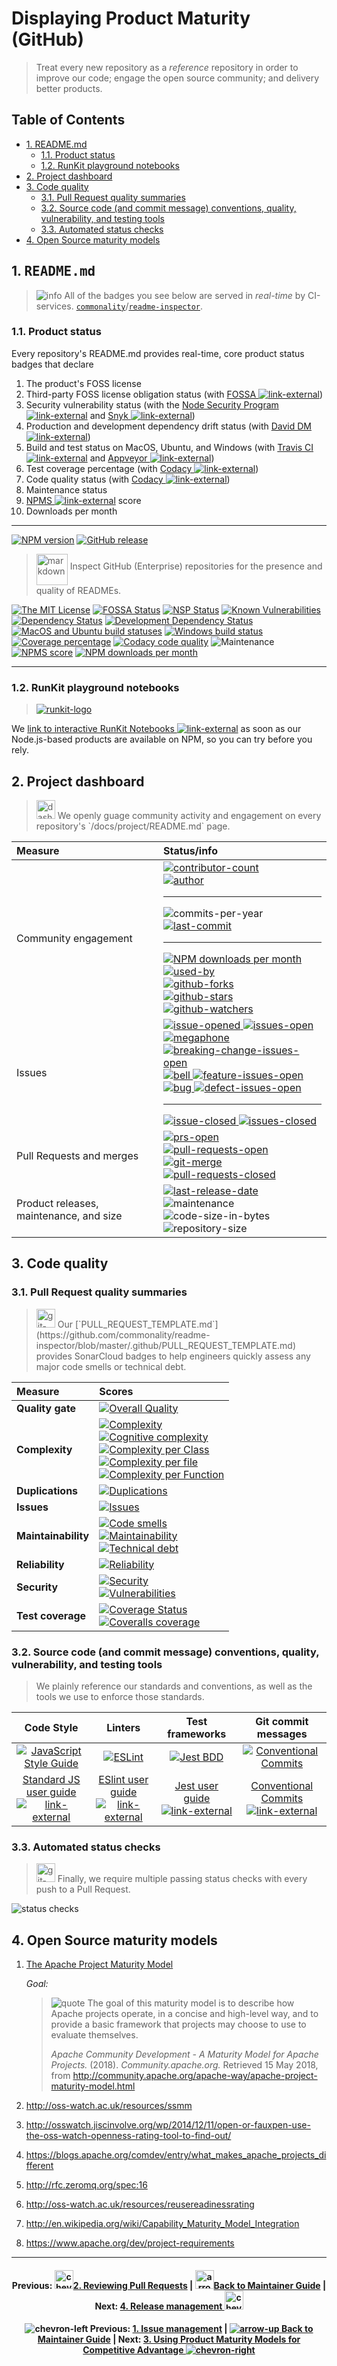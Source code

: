 # Displaying Product Maturity (GitHub)

> Treat every new repository as a _reference_ repository in order to improve our
> code; engage the open source community; and delivery better products.

## Table of Contents

<!-- ⛔️ AUTO-GENERATED-CONTENT:START (TOC:excludeText=Table of Contents) -->

-   [1. README.md](#1-readmemd)
    -   [1.1. Product status](#11-product-status)
    -   [1.2. RunKit playground notebooks](#12-runkit-playground-notebooks)
-   [2. Project dashboard](#2-project-dashboard)
-   [3. Code quality](#3-code-quality)
    -   [3.1. Pull Request quality summaries](#31-merge-request-quality-summaries)
    -   [3.2. Source code (and commit message) conventions, quality, vulnerability, and testing tools](#32-source-code-and-commit-message-conventions-quality-vulnerability-and-testing-tools)
    -   [3.3. Automated status checks](#33-automated-status-checks)
-   [4. Open Source maturity models](#4-open-source-maturity-models)

<!-- ⛔️ AUTO-GENERATED-CONTENT:END -->

## 1. <samp>README.md</samp>

> ![info][octicon-info] All of the badges you see below are served in
> _real-time_ by CI-services.
> [`commonality`][org-url]/[`readme-inspector`][repo-url].

### 1.1. Product status

Every repository's README.md provides real-time, core product status badges that
declare

1.  The product's FOSS license
1.  Third-party FOSS license obligation status (with [FOSSA
    ![link-external][octicon-link-external]][fossa-url])
1.  Security vulnerability status (with the [Node Security Program
    ![link-external][octicon-link-external]][fossa-url] and [Snyk
    ![link-external][octicon-link-external]][vulnerabilities-url])
1.  Production and development dependency drift status (with [David DM
    ![link-external][octicon-link-external]][daviddm-url])
1.  Build and test status on MacOS, Ubuntu, and Windows (with [Travis CI
    ![link-external][octicon-link-external]][travis-url] and [Appveyor
    ![link-external][octicon-link-external]][appveyor-url])
1.  Test coverage percentage (with [Codacy
    ![link-external][octicon-link-external]][codacy-url])
1.  Code quality status (with [Codacy
    ![link-external][octicon-link-external]][codacy-url])
1.  Maintenance status
1.  [NPMS ![link-external][octicon-link-external]][npms-url] score
1.  Downloads per month

* * *

[![NPM version][npm-image]][npm-url]
[![GitHub release][github-release-image]][github-release-url]

> <img align="middle" alt="markdown" height="50" width="50"  src="https://cdnjs.cloudflare.com/ajax/libs/octicons/8.3.0/svg/markdown.svg">
> Inspect GitHub (Enterprise) repositories for the presence and quality of
> READMEs.

[![The MIT License][license-image]][license-url]
[![FOSSA Status][fossa-image]][fossa-url] [![NSP Status][nsp-image]][nsp-url]
[![Known Vulnerabilities][vulnerabilities-image]][vulnerabilities-url]<br>
[![Dependency Status][daviddm-image]][daviddm-url]
[![Development Dependency Status][daviddm-dev-image]][daviddm-dev-url]<br>
[![MacOS and Ubuntu build statuses][travis-image]][travis-url]
[![Windows build status][appveyor-image]][appveyor-url]
[![Coverage percentage][codacy-coverage-image]][codacy-url]
[![Codacy code quality][codacy-image]][codacy-url]
![Maintenance][maintenance-image]<br> [![NPMS score][npms-image]][npms-url]
[![NPM downloads per month][npm-downloads-month]][npm-url]

* * *

### 1.2. RunKit playground notebooks

> [![runkit-logo][runkit-img]][runkit-url]

We
[link to interactive RunKit Notebooks ![link-external][octicon-link-external]](https://runkit.com/commonality/5acc09bde794d70011a136e5)
as soon as our Node.js-based products are available on NPM, so you can try
before you rely.

## 2. Project dashboard

> <img align="bottom" alt="dashboard" height="30" width="30" src="https://cdnjs.cloudflare.com/ajax/libs/octicons/8.3.0/svg/dashboard.svg">
> We openly guage community activity and engagement on every repository's
> `/docs/project/README.md` page.

| Measure                                 | Status/info                                                                                                                                                                                                                                                                                                                                                                                                                                                                                                                        |
| :-------------------------------------- | :--------------------------------------------------------------------------------------------------------------------------------------------------------------------------------------------------------------------------------------------------------------------------------------------------------------------------------------------------------------------------------------------------------------------------------------------------------------------------------------------------------------------------------- |
| Community engagement                    | [![contributor-count][contributor-count-image]][contributor-count-url]<br>[![author][author-image]][author-url]<hr>![commits-per-year][commit-activity-one-year-image]<br>[![last-commit][commit-last-image]][commit-last-url]<hr>[![NPM downloads per month][npm-downloads-month]][npm-url]<br>[![used-by][used-by-image]][used-by-url]<br>[![github-forks][github-forks-image]][github-forks-url]<br>[![github-stars][github-stars-image]][github-stars-url]<br>[![github-watchers][github-watchers-image]][github-watchers-url] |
| Issues                                  | [![issue-opened][octicon-issue-opened] ![issues-open][issues-open-image]][issues-open-url]<br>[![megaphone][octicon-megaphone] ![breaking-change-issues-open][issues-open-breaking-change-image]][issues-open-breaking-change-url]<br>[![bell][octicon-bell] ![feature-issues-open][issues-open-feature-image]][issues-open-url]<br>[![bug][octicon-bug] ![defect-issues-open][issues-open-defect-image]][issues-open-url]<hr>[![issue-closed][octicon-issue-closed] ![issues-closed][issues-closed-image]][issues-closed-url]     |
| Pull Requests and merges                | [![prs-open][octicon-git-pull-request] ![pull-requests-open][pull-requests-open-image]][pull-requests-open-url]<br>[![git-merge][octicon-git-merge] ![pull-requests-closed][pull-requests-closed-image]][pull-requests-closed-url]                                                                                                                                                                                                                                                                                                 |
| Product releases, maintenance, and size | [![last-release-date][release-date-image]][releases-url]<br>![maintenance][maintenance-image]<br>![code-size-in-bytes][code-size-bytes-image]<br>![repository-size][repo-size-bytes-image]<br>                                                                                                                                                                                                                                                                                                                                     |

## 3. Code quality

### 3.1. Pull Request quality summaries

> <img align="bottom" alt="git-pull-request" height="30" width="30" src="https://cdnjs.cloudflare.com/ajax/libs/octicons/8.3.0/svg/git-pull-request.svg">
> Our
> [`PULL_REQUEST_TEMPLATE.md`](https://github.com/commonality/readme-inspector/blob/master/.github/PULL_REQUEST_TEMPLATE.md)
> provides SonarCloud badges to help engineers quickly assess any major code
> smells or technical debt.

| Measure             | Scores                                                                                                                                                                                                                                                                                                                                                                                                   |
| :------------------ | :------------------------------------------------------------------------------------------------------------------------------------------------------------------------------------------------------------------------------------------------------------------------------------------------------------------------------------------------------------------------------------------------------- |
| **Quality gate**    | [![Overall Quality][sonar-gate-img]][sonar-gate-url]                                                                                                                                                                                                                                                                                                                                                     |
| **Complexity**      | [![Complexity][sonar-complexity-img]][sonar-complexity-url]<br>[![Cognitive complexity][sonar-cognitive-img]][sonar-cognitive-url]<br>[![Complexity per Class][sonar-complexity-class-img]][sonar-complexity-class-img]<br>[![Complexity per file][sonar-complexity-file-img]][sonar-complexity-file-img] <br>[![Complexity per Function][sonar-complexity-function-img]][sonar-complexity-function-url] |
| **Duplications**    | [![Duplications][sonar-duplications-img]][sonar-duplications-url]                                                                                                                                                                                                                                                                                                                                        |
| **Issues**          | [![Issues][sonar-issues-img]][sonar-issues-url]                                                                                                                                                                                                                                                                                                                                                          |
| **Maintainability** | [![Code smells][sonar-code-smells-img]][sonar-code-smells-url]<br>[![Maintainability][sonar-maintainability-img]][sonar-maintainability-url]<br>[![Technical debt][sonar-tech-debt-img]][sonar-tech-debt-url]                                                                                                                                                                                            |
| **Reliability**     | [![Reliability][sonar-reliability-img]][sonar-reliability-url]                                                                                                                                                                                                                                                                                                                                           |
| **Security**        | [![Security][sonar-security-img]][sonar-security-url]<br>[![Vulnerabilities][sonar-vulnerabilities-img]][sonar-vulnerabilities-url]                                                                                                                                                                                                                                                                      |
| **Test coverage**   | [![Coverage Status][sonar-coverage-img]][sonar-coverage-url]<br>[![Coveralls coverage][coveralls-img]][coveralls-url]                                                                                                                                                                                                                                                                                    |

### 3.2. Source code (and commit message) conventions, quality, vulnerability, and testing tools

> We plainly reference our standards and conventions, as well as the tools we
> use to enforce those standards.

|                                    Code Style                                    |                                 Linters                                 |                           Test frameworks                           |                                    Git commit messages                                   |
| :------------------------------------------------------------------------------: | :---------------------------------------------------------------------: | :-----------------------------------------------------------------: | :--------------------------------------------------------------------------------------: |
|           [![JavaScript Style Guide][standardjs-logo]][standardjs-url]           |                   [![ESLint][eslint-logo]][eslint-url]                  |                  [![Jest BDD][jest-logo]][jest-url]                 |   [![Conventional Commits][conventional-commits-badge-image]][conventional-commits-url]  |
| [Standard JS user guide ![link-external][octicon-link-external]][standardjs-url] | [ESlint user guide ![link-external][octicon-link-external]][eslint-url] | [Jest user guide ![link-external][octicon-link-external]][jest-url] | [Conventional Commits ![link-external][octicon-link-external]][conventional-commits-url] |

### 3.3. Automated status checks

> <img align="bottom" alt="git-pull-request" height="30" width="30" src="https://cdnjs.cloudflare.com/ajax/libs/octicons/8.3.0/svg/git-pull-request.svg">
> Finally, we require multiple passing status checks with every push to a Pull
> Request.

![status checks](https://github.com/commonality/readme-inspector/wiki/img-github-status-checks.png)

## 4. Open Source maturity models

1.  [The Apache Project Maturity Model][maturity-model-apache-url]

    _Goal:_

    > ![quote][octicon-quote] The goal of this maturity model is to describe how
    > Apache projects operate, in a concise and high-level way, and to provide a
    > basic framework that projects may choose to use to evaluate themselves.
    >
    > _Apache Community Development - A Maturity Model for Apache Projects._
    > (2018). _Community.apache.org._ Retrieved 15 May 2018, from
    > <http://community.apache.org/apache-way/apache-project-maturity-model.html>

1.  <http://oss-watch.ac.uk/resources/ssmm>

1.  <http://osswatch.jiscinvolve.org/wp/2014/12/11/open-or-fauxpen-use-the-oss-watch-openness-rating-tool-to-find-out/>

1.  <https://blogs.apache.org/comdev/entry/what_makes_apache_projects_different>

1.  <http://rfc.zeromq.org/spec:16>

1.  <http://oss-watch.ac.uk/resources/reusereadinessrating>

1.  <http://en.wikipedia.org/wiki/Capability_Maturity_Model_Integration>

1.  <https://www.apache.org/dev/project-requirements>

* * *

<h4 align="center">
  Previous: <a href="/docs/maintainer-guide/merge-requests.md"><img align="bottom" alt="chevron-left" height="30" width="30" src="https://cdnjs.cloudflare.com/ajax/libs/octicons/8.3.0/svg/chevron-left.svg">2. Reviewing Pull Requests</a>
  |
  <a href="/docs/maintainer-guide/#readme"><img align="bottom" alt="arrow-up" height="30" width="30" src="https://cdnjs.cloudflare.com/ajax/libs/octicons/8.3.0/svg/arrow-up.svg">Back to Maintainer Guide</a>
  |
  Next: <a href="/docs/maintainer-guide/releases.md">4. Release management <img align="bottom" alt="chevron-right" height="30" width="30" src="https://cdnjs.cloudflare.com/ajax/libs/octicons/8.3.0/svg/chevron-right.svg"></a>
</h4>

<h4 align="center">

![chevron-left][octicon-chevron-left] Previous:
[1. Issue management](/docs/maintainer-guide/pull-request.md) \|
[![arrow-up][octicon-arrow-up] Back to Maintainer Guide](/docs/maintainer-guide/#readme)
| Next:
[3. Using Product Maturity Models for Competitive Advantage ![chevron-right][octicon-chevron-right]](/docs/maintainer-guide/product-maturity-model.md)

</h4>

<!-- ⛔️ Please do not remove this comment or anything beneath it ⛔️ -->

[maturity-model-apache-url]: http://community.apache.org/apache-way/apache-project-maturity-model.html

[org-url]: https://github.com/commonality

[repo-url]: https://github.com/commonality/readme-inspector/#readme

[runkit-img]: https://github.com/commonality/readme-inspector/wiki/img-runkit-logo.png

[runkit-url]: https://runkit.com/commonality/5acc09bde794d70011a136e5

<!-- 🔗 ci services 🔗 -->

[appveyor-image]: https://img.shields.io/appveyor/ci/commonality/readme-inspector.svg?style=flat-square&logo=appveyor&label=windows%20build

[appveyor-url]: https://ci.appveyor.com/project/commonality/readme-inspector

[codacy-coverage-image]: https://img.shields.io/codacy/coverage/21f517a2d5bf4304895f40c5cbb596c4.svg?style=flat-square

[codacy-image]: https://img.shields.io/codacy/grade/21f517a2d5bf4304895f40c5cbb596c4.svg?style=flat-square

[codacy-url]: https://www.codacy.com/app/greg_7/readme-inspector?utm_source=github.com&utm_medium=referral&utm_content=commonality/readme-inspector&utm_campaign=Badge_Grade

[coveralls-image]: https://img.shields.io/coveralls/github/commonality/readme-inspector/master.svg

[coveralls-url]: https://coveralls.io/r/commonality/readme-inspector

[daviddm-dev-image]: https://david-dm.org/commonality/readme-inspector/dev-status.svg?theme=shields.io&style=flat-square

[daviddm-dev-url]: https://david-dm.org/commonality/readme-inspector?type=dev

[daviddm-image]: https://david-dm.org/commonality/readme-inspector.svg?theme=shields.io&style=flat-square

[daviddm-url]: https://david-dm.org/commonality/readme-inspector

[fossa-image]: https://app.fossa.io/api/projects/git%2Bgithub.com%2Fcommonality%2Freadme-inspector.svg?type=shield&style=flat-square

[fossa-url]: https://app.fossa.io/projects/git%2Bgithub.com%2Fcommonality%2Freadme-inspector?ref=badge_shield

[github-release-image]: https://img.shields.io/github/release/commonality/readme-inspector.svg?style=flat-square

[github-release-url]: https://github.com/commonality/readme-inspector/releases/latest

[license-image]: https://img.shields.io/badge/license-MIT-blue.svg?style=flat-square

[license-url]: http://opensource.org/licenses/MIT

[maintenance-image]: https://img.shields.io/maintenance/readme-inspector/2018.svg?style=flat-square

[notice-url]: https://app.fossa.io/reports/07123904-7d26-40a6-b6af-c74e82a53789

[npm-downloads-month]: https://img.shields.io/npm/dm/readme-inspector.svg?style=social

[npm-image]: https://img.shields.io/npm/v/readme-inspector.svg?style=flat-square

[npm-url]: https://npmjs.org/package/readme-inspector

[npms-image]: https://badges.npms.io/readme-inspector.svg?style=flat-square

[npms-url]: https://npms.io/search?q=readme-inspector

[nsp-image]: https://nodesecurity.io/orgs/commonality/projects/a2aa0184-ae94-4307-8b87-f0e12324368a/badge

[nsp-url]: https://nodesecurity.io/orgs/commonality/projects/a2aa0184-ae94-4307-8b87-f0e12324368a

[travis-image]: https://img.shields.io/travis/commonality/readme-inspector.svg?branch=master&style=flat-square&label=macOS%20%7C%20ubuntu%20builds&logo=travis

[travis-url]: https://travis-ci.org/commonality/readme-inspector

[vulnerabilities-image]: https://snyk.io/test/github/commonality/readme-inspector/badge.svg?style=flat-square&targetFile=package.json

[vulnerabilities-url]: https://snyk.io/test/github/commonality/readme-inspector?targetFile=package.json

<!-- 🔗 logo references 🔗  -->

[standardjs-logo]: https://cdn.rawgit.com/feross/standard/master/badge.svg

[standardjs-url]: https://github.com/feross/standard

[eslint-logo]: https://github.com/archetypes-rules/signatures/raw/master/docs/img/logos/logo-eslint.png

[eslint-url]: https://eslint.org/docs/user-guide/getting-started

[jest-logo]: https://github.com/archetypes-rules/signatures/raw/master/docs/img/logos/logo-jest.png

[jest-url]: https://facebook.github.io/jest/docs/en/getting-started.html

<!-- 🔗 project statistics 🔗 -->

[author-image]: https://img.shields.io/github/issues/detail/u/commonality/readme-inspector/1.svg?style=social

[author-url]: https://github.com/gregswindle

[code-size-bytes-image]: https://img.shields.io/github/languages/code-size/commonality/readme-inspector.svg?style=flat-square

[commit-activity-one-year-image]: https://img.shields.io/github/commit-activity/y/commonality/readme-inspector.svg?style=social

[commit-last-image]: https://img.shields.io/github/last-commit/commonality/readme-inspector.svg?style=social

[commit-last-url]: https://github.com/commonality/readme-inspector/graphs/commit-activity

[contributor-count-image]: https://img.shields.io/github/contributors/commonality/readme-inspector.svg?style=social

[contributor-count-url]: https://github.com/commonality/readme-inspector/graphs/contributors

[conventional-commits-badge-image]: https://img.shields.io/badge/conventional%20commits-1.0.0-yellow.svg?style=flat-square

[conventional-commits-url]: https://conventionalcommits.org/

[github-forks-image]: https://img.shields.io/github/forks/commonality/readme-inspector.svg?style=social&label=Forks

[github-forks-url]: https://github.com/commonality/readme-inspector/network/members

[github-stars-image]: https://img.shields.io/github/stars/commonality/readme-inspector.svg?style=social&label=Stars

[github-stars-url]: https://github.com/commonality/readme-inspector/stargazers

[github-watchers-image]: https://img.shields.io/github/watchers/commonality/readme-inspector.svg?style=social&label=Watchers

[github-watchers-url]: https://github.com/commonality/readme-inspector/watchers

[issues-closed-image]: https://img.shields.io/github/issues-closed/commonality/readme-inspector.svg?style=flat-square&colorB=D23240

[issues-closed-url]: https://github.com/commonality/readme-inspector/issues?q=is%3Aissue+sort%3Aupdated-desc+is%3Aclosed

[issues-open-breaking-change-image]: https://img.shields.io/github/issues/commonality/readme-inspector/type%3A%20breaking%20change.svg?style=flat-square&colorB=b60205

[issues-open-breaking-change-url]: https://github.com/commonality/readme-inspector/labels/type%3A%20breaking%20change

[issues-open-defect-image]: https://img.shields.io/github/issues/commonality/readme-inspector/type:%20defect.svg?style=flat-square&colorB=e99695

[issues-open-defect-url]: https://github.com/commonality/readme-inspector/labels/type%3A%20defect

[issues-open-feature-image]: https://img.shields.io/github/issues/commonality/readme-inspector/type:%20feature.svg?style=flat-square&colorB=0052cc

[issues-open-feature-url]: https://github.com/commonality/readme-inspector/labels/type%3A%20feature

[issues-open-image]: https://img.shields.io/github/issues/commonality/readme-inspector.svg?style=flat-square&colorB=249D3D

[issues-open-url]: https://github.com/commonality/readme-inspector/issues?q=is%3Aissue+is%3Aopen+sort%3Aupdated-desc

[language-count-image]: https://img.shields.io/github/languages/count/commonality/readme-inspector.svg?style=flat-square

[language-top-image]: https://img.shields.io/github/languages/top/commonality/readme-inspector.svg?style=flat-square

[language-top-url]: https://github.com/commonality/readme-inspector/search?l=javascript

[maintenance-image]: https://img.shields.io/maintenance/readme-inspector/2018.svg?style=flat-square

[maintenance-image]: https://img.shields.io/maintenance/readme-inspector/2018.svg?style=flat-square

[npm-downloads-month]: https://img.shields.io/npm/dm/readme-inspector.svg?style=social

[npm-downloads-year]: https://img.shields.io/npm/dy/readme-inspector.svg?style=social

[pull-requests-closed-image]: https://img.shields.io/github/issues-pr-closed/commonality/readme-inspector.svg?style=flat-square&colorB=643AB9

[pull-requests-closed-url]: https://github.com/commonality/readme-inspector/pulls?q=is%3Apr+sort%3Aupdated-desc+is%3Aclosed

[pull-requests-open-image]: https://img.shields.io/github/issues-pr/commonality/readme-inspector.svg?style=flat-square&colorB=249D3D

[pull-requests-open-url]: https://github.com/commonality/readme-inspector/pulls?q=is%3Apr+is%3Aopen+sort%3Aupdated-desc

[release-date-image]: https://img.shields.io/github/release-date/commonality/readme-inspector.svg?style=flat-square

[releases-url]: https://github.com/commonality/readme-inspector/releases

[repo-size-bytes-image]: https://img.shields.io/github/repo-size/commonality/readme-inspector.svg?style=flat-square

[used-by-image]: https://img.shields.io/sourcegraph/rrc/github.com/commonality/readme-inspector.svg?style=social

[used-by-url]: https://www.npmjs.com/browse/depended/readme-inspector

<!-- 🔗 sonar quality badges 🔗 -->

[coveralls-img]: https://coveralls.io/repos/github/commonality/readme-inspector/badge.svg

[coveralls-url]: https://coveralls.io/github/commonality/readme-inspector

[sonar-code-smells-img]: https://sonarcloud.io/api/project_badges/measure?project=readme-inspector&metric=code_smells

[sonar-code-smells-url]: https://sonarcloud.io/component_measures/metric/code_smells/list?id=readme-inspector&metric=code_smells

[sonar-cognitive-img]: https://sonarcloud.io/api/badges/measure?key=readme-inspector&metric=cognitive_complexity

[sonar-cognitive-url]: https://sonarcloud.io/component_measures/metric/cognitive_complexity/list?id=readme-inspector&metric=cognitive_complexity

[sonar-complexity-class-img]: https://sonarcloud.io/api/badges/measure?key=readme-inspector&metric=class_complexity

[sonar-complexity-class-url]: https://sonarcloud.io/component_measures?id=readme-inspector&metric=class_complexity

[sonar-complexity-file-img]: https://sonarcloud.io/api/badges/measure?key=readme-inspector&metric=file_complexity

[sonar-complexity-file-url]: https://sonarcloud.io/component_measures?id=readme-inspector&metric=file_complexity

[sonar-complexity-function-img]: https://sonarcloud.io/api/badges/measure?key=readme-inspector&metric=function_complexity

[sonar-complexity-function-url]: https://sonarcloud.io/component_measures?id=readme-inspector&metric=function_complexity

[sonar-complexity-img]: https://sonarcloud.io/api/badges/measure?key=readme-inspector&metric=complexity

[sonar-complexity-url]: https://sonarcloud.io/component_measures?id=readme-inspector&metric=complexity

[sonar-coverage-img]: https://sonarcloud.io/api/project_badges/measure?project=readme-inspector&metric=coverage

[sonar-coverage-url]: https://sonarcloud.io/component_measures?id=readme-inspector&metric=coverage

[sonar-duplications-img]: https://sonarcloud.io/api/project_badges/measure?project=readme-inspector&metric=duplicated_lines_density

[sonar-duplications-url]: https://sonarcloud.io/component_measures?id=readme-inspector&metric=duplicated_lines_density

[sonar-gate-img]: https://sonarcloud.io/api/project_badges/measure?project=readme-inspector&metric=alert_status

[sonar-gate-url]: https://sonarcloud.io/dashboard?id=readme-inspector

[sonar-issues-img]: https://sonarcloud.io/api/badges/measure?key=readme-inspector&metric=blocker_violations

[sonar-issues-url]: https://sonarcloud.io/component_measures?id=readme-inspector&metric=violations

[sonar-maintainability-img]: https://sonarcloud.io/api/project_badges/measure?project=readme-inspector&metric=sqale_rating

[sonar-maintainability-url]: https://sonarcloud.io/component_measures?id=readme-inspector&metric=new_maintainability_rating

[sonar-ncloc-img]: https://sonarcloud.io/api/project_badges/measure?project=readme-inspector&metric=ncloc

[sonar-ncloc-url]: https://sonarcloud.io/component_measures?id=readme-inspector&metric=ncloc

[sonar-reliability-img]: https://sonarcloud.io/api/project_badges/measure?project=readme-inspector&metric=reliability_rating

[sonar-reliability-url]: https://sonarcloud.io/component_measures?id=readme-inspector&metric=Reliability

[sonar-security-img]: https://sonarcloud.io/api/project_badges/measure?project=readme-inspector&metric=security_rating

[sonar-security-url]: https://sonarcloud.io/component_measures?id=readme-inspector&metric=vulnerabilities

[sonar-tech-debt-img]: https://sonarcloud.io/api/project_badges/measure?project=readme-inspector&metric=sqale_index

[sonar-tech-debt-url]: https://sonarcloud.io/component_measures/metric/sqale_index/list?id=readme-inspector&metric=sqale_index

[sonar-vulnerabilities-img]: https://sonarcloud.io/api/project_badges/measure?project=readme-inspector&metric=vulnerabilities

[sonar-vulnerabilities-url]: https://sonarcloud.io/component_measures?id=readme-inspector&metric=vulnerabilities

<!-- 🔗 octicon images 🔗 -->

[octicon-alert]: https://cdnjs.cloudflare.com/ajax/libs/octicons/8.3.0/svg/alert.svg

[octicon-arrow-down]: https://cdnjs.cloudflare.com/ajax/libs/octicons/8.3.0/svg/arrow-down.svg

[octicon-arrow-left]: https://cdnjs.cloudflare.com/ajax/libs/octicons/8.3.0/svg/arrow-left.svg

[octicon-arrow-right]: https://cdnjs.cloudflare.com/ajax/libs/octicons/8.3.0/svg/arrow-right.svg

[octicon-arrow-small-down]: https://cdnjs.cloudflare.com/ajax/libs/octicons/8.3.0/svg/arrow-small-down.svg

[octicon-arrow-small-left]: https://cdnjs.cloudflare.com/ajax/libs/octicons/8.3.0/svg/arrow-small-left.svg

[octicon-arrow-small-right]: https://cdnjs.cloudflare.com/ajax/libs/octicons/8.3.0/svg/arrow-small-right.svg

[octicon-arrow-small-up]: https://cdnjs.cloudflare.com/ajax/libs/octicons/8.3.0/svg/arrow-small-up.svg

[octicon-arrow-up]: https://cdnjs.cloudflare.com/ajax/libs/octicons/8.3.0/svg/arrow-up.svg

[octicon-beaker]: https://cdnjs.cloudflare.com/ajax/libs/octicons/8.3.0/svg/beaker.svg

[octicon-bell]: https://cdnjs.cloudflare.com/ajax/libs/octicons/8.3.0/svg/bell.svg

[octicon-bold]: https://cdnjs.cloudflare.com/ajax/libs/octicons/8.3.0/svg/bold.svg

[octicon-book]: https://cdnjs.cloudflare.com/ajax/libs/octicons/8.3.0/svg/book.svg

[octicon-bookmark]: https://cdnjs.cloudflare.com/ajax/libs/octicons/8.3.0/svg/bookmark.svg

[octicon-briefcase]: https://cdnjs.cloudflare.com/ajax/libs/octicons/8.3.0/svg/briefcase.svg

[octicon-broadcast]: https://cdnjs.cloudflare.com/ajax/libs/octicons/8.3.0/svg/broadcast.svg

[octicon-browser]: https://cdnjs.cloudflare.com/ajax/libs/octicons/8.3.0/svg/browser.svg

[octicon-bug]: https://cdnjs.cloudflare.com/ajax/libs/octicons/8.3.0/svg/bug.svg

[octicon-calendar]: https://cdnjs.cloudflare.com/ajax/libs/octicons/8.3.0/svg/calendar.svg

[octicon-check]: https://cdnjs.cloudflare.com/ajax/libs/octicons/8.3.0/svg/check.svg

[octicon-checklist]: https://cdnjs.cloudflare.com/ajax/libs/octicons/8.3.0/svg/checklist.svg

[octicon-chevron-down]: https://cdnjs.cloudflare.com/ajax/libs/octicons/8.3.0/svg/chevron-down.svg

[octicon-chevron-left]: https://cdnjs.cloudflare.com/ajax/libs/octicons/8.3.0/svg/chevron-left.svg

[octicon-chevron-right]: https://cdnjs.cloudflare.com/ajax/libs/octicons/8.3.0/svg/chevron-right.svg

[octicon-chevron-up]: https://cdnjs.cloudflare.com/ajax/libs/octicons/8.3.0/svg/chevron-up.svg

[octicon-circle-slash]: https://cdnjs.cloudflare.com/ajax/libs/octicons/8.3.0/svg/circle-slash.svg

[octicon-circuit-board]: https://cdnjs.cloudflare.com/ajax/libs/octicons/8.3.0/svg/circuit-board.svg

[octicon-clippy]: https://cdnjs.cloudflare.com/ajax/libs/octicons/8.3.0/svg/clippy.svg

[octicon-clock]: https://cdnjs.cloudflare.com/ajax/libs/octicons/8.3.0/svg/clock.svg

[octicon-cloud-download]: https://cdnjs.cloudflare.com/ajax/libs/octicons/8.3.0/svg/cloud-download.svg

[octicon-cloud-upload]: https://cdnjs.cloudflare.com/ajax/libs/octicons/8.3.0/svg/cloud-upload.svg

[octicon-code]: https://cdnjs.cloudflare.com/ajax/libs/octicons/8.3.0/svg/code.svg

[octicon-comment-discussion]: https://cdnjs.cloudflare.com/ajax/libs/octicons/8.3.0/svg/comment-discussion.svg

[octicon-comment]: https://cdnjs.cloudflare.com/ajax/libs/octicons/8.3.0/svg/comment.svg

[octicon-credit-card]: https://cdnjs.cloudflare.com/ajax/libs/octicons/8.3.0/svg/credit-card.svg

[octicon-dash]: https://cdnjs.cloudflare.com/ajax/libs/octicons/8.3.0/svg/dash.svg

[octicon-dashboard]: https://cdnjs.cloudflare.com/ajax/libs/octicons/8.3.0/svg/dashboard.svg

[octicon-database]: https://cdnjs.cloudflare.com/ajax/libs/octicons/8.3.0/svg/database.svg

[octicon-desktop-download]: https://cdnjs.cloudflare.com/ajax/libs/octicons/8.3.0/svg/desktop-download.svg

[octicon-device-camera-video]: https://cdnjs.cloudflare.com/ajax/libs/octicons/8.3.0/svg/device-camera-video.svg

[octicon-device-camera]: https://cdnjs.cloudflare.com/ajax/libs/octicons/8.3.0/svg/device-camera.svg

[octicon-device-desktop]: https://cdnjs.cloudflare.com/ajax/libs/octicons/8.3.0/svg/device-desktop.svg

[octicon-device-mobile]: https://cdnjs.cloudflare.com/ajax/libs/octicons/8.3.0/svg/device-mobile.svg

[octicon-diff-added]: https://cdnjs.cloudflare.com/ajax/libs/octicons/8.3.0/svg/diff-added.svg

[octicon-diff-ignored]: https://cdnjs.cloudflare.com/ajax/libs/octicons/8.3.0/svg/diff-ignored.svg

[octicon-diff-modified]: https://cdnjs.cloudflare.com/ajax/libs/octicons/8.3.0/svg/diff-modified.svg

[octicon-diff-removed]: https://cdnjs.cloudflare.com/ajax/libs/octicons/8.3.0/svg/diff-removed.svg

[octicon-diff-renamed]: https://cdnjs.cloudflare.com/ajax/libs/octicons/8.3.0/svg/diff-renamed.svg

[octicon-diff]: https://cdnjs.cloudflare.com/ajax/libs/octicons/8.3.0/svg/diff.svg

[octicon-ellipses]: https://cdnjs.cloudflare.com/ajax/libs/octicons/8.3.0/svg/ellipses.svg

[octicon-ellipsis]: https://cdnjs.cloudflare.com/ajax/libs/octicons/8.3.0/svg/ellipsis.svg

[octicon-eye]: https://cdnjs.cloudflare.com/ajax/libs/octicons/8.3.0/svg/eye.svg

[octicon-file-binary]: https://cdnjs.cloudflare.com/ajax/libs/octicons/8.3.0/svg/file-binary.svg

[octicon-file-code]: https://cdnjs.cloudflare.com/ajax/libs/octicons/8.3.0/svg/file-code.svg

[octicon-file-directory]: https://cdnjs.cloudflare.com/ajax/libs/octicons/8.3.0/svg/file-directory.svg

[octicon-file-media]: https://cdnjs.cloudflare.com/ajax/libs/octicons/8.3.0/svg/file-media.svg

[octicon-file-pdf]: https://cdnjs.cloudflare.com/ajax/libs/octicons/8.3.0/svg/file-pdf.svg

[octicon-file-submodule]: https://cdnjs.cloudflare.com/ajax/libs/octicons/8.3.0/svg/file-submodule.svg

[octicon-file-symlink-directory]: https://cdnjs.cloudflare.com/ajax/libs/octicons/8.3.0/svg/file-symlink-directory.svg

[octicon-file-symlink-file]: https://cdnjs.cloudflare.com/ajax/libs/octicons/8.3.0/svg/file-symlink-file.svg

[octicon-file-text]: https://cdnjs.cloudflare.com/ajax/libs/octicons/8.3.0/svg/file-text.svg

[octicon-file-zip]: https://cdnjs.cloudflare.com/ajax/libs/octicons/8.3.0/svg/file-zip.svg

[octicon-file]: https://cdnjs.cloudflare.com/ajax/libs/octicons/8.3.0/svg/file.svg

[octicon-flame]: https://cdnjs.cloudflare.com/ajax/libs/octicons/8.3.0/svg/flame.svg

[octicon-fold]: https://cdnjs.cloudflare.com/ajax/libs/octicons/8.3.0/svg/fold.svg

[octicon-gear]: https://cdnjs.cloudflare.com/ajax/libs/octicons/8.3.0/svg/gear.svg

[octicon-gift]: https://cdnjs.cloudflare.com/ajax/libs/octicons/8.3.0/svg/gift.svg

[octicon-gist-secret]: https://cdnjs.cloudflare.com/ajax/libs/octicons/8.3.0/svg/gist-secret.svg

[octicon-gist]: https://cdnjs.cloudflare.com/ajax/libs/octicons/8.3.0/svg/gist.svg

[octicon-git-branch]: https://cdnjs.cloudflare.com/ajax/libs/octicons/8.3.0/svg/git-branch.svg

[octicon-git-commit]: https://cdnjs.cloudflare.com/ajax/libs/octicons/8.3.0/svg/git-commit.svg

[octicon-git-compare]: https://cdnjs.cloudflare.com/ajax/libs/octicons/8.3.0/svg/git-compare.svg

[octicon-git-merge]: https://cdnjs.cloudflare.com/ajax/libs/octicons/8.3.0/svg/git-merge.svg

[octicon-git-pull-request]: https://cdnjs.cloudflare.com/ajax/libs/octicons/8.3.0/svg/git-pull-request.svg

[octicon-globe]: https://cdnjs.cloudflare.com/ajax/libs/octicons/8.3.0/svg/globe.svg

[octicon-grabber]: https://cdnjs.cloudflare.com/ajax/libs/octicons/8.3.0/svg/grabber.svg

[octicon-graph]: https://cdnjs.cloudflare.com/ajax/libs/octicons/8.3.0/svg/graph.svg

[octicon-heart]: https://cdnjs.cloudflare.com/ajax/libs/octicons/8.3.0/svg/heart.svg

[octicon-history]: https://cdnjs.cloudflare.com/ajax/libs/octicons/8.3.0/svg/history.svg

[octicon-home]: https://cdnjs.cloudflare.com/ajax/libs/octicons/8.3.0/svg/home.svg

[octicon-horizontal-rule]: https://cdnjs.cloudflare.com/ajax/libs/octicons/8.3.0/svg/horizontal-rule.svg

[octicon-hubot]: https://cdnjs.cloudflare.com/ajax/libs/octicons/8.3.0/svg/hubot.svg

[octicon-inbox]: https://cdnjs.cloudflare.com/ajax/libs/octicons/8.3.0/svg/inbox.svg

[octicon-info]: https://cdnjs.cloudflare.com/ajax/libs/octicons/8.3.0/svg/info.svg

[octicon-issue-closed]: https://cdnjs.cloudflare.com/ajax/libs/octicons/8.3.0/svg/issue-closed.svg

[octicon-issue-opened]: https://cdnjs.cloudflare.com/ajax/libs/octicons/8.3.0/svg/issue-opened.svg

[octicon-issue-reopened]: https://cdnjs.cloudflare.com/ajax/libs/octicons/8.3.0/svg/issue-reopened.svg

[octicon-italic]: https://cdnjs.cloudflare.com/ajax/libs/octicons/8.3.0/svg/italic.svg

[octicon-jersey]: https://cdnjs.cloudflare.com/ajax/libs/octicons/8.3.0/svg/jersey.svg

[octicon-key]: https://cdnjs.cloudflare.com/ajax/libs/octicons/8.3.0/svg/key.svg

[octicon-keyboard]: https://cdnjs.cloudflare.com/ajax/libs/octicons/8.3.0/svg/keyboard.svg

[octicon-law]: https://cdnjs.cloudflare.com/ajax/libs/octicons/8.3.0/svg/law.svg

[octicon-light-bulb]: https://cdnjs.cloudflare.com/ajax/libs/octicons/8.3.0/svg/light-bulb.svg

[octicon-link-external]: https://cdnjs.cloudflare.com/ajax/libs/octicons/8.3.0/svg/link-external.svg

[octicon-link]: https://cdnjs.cloudflare.com/ajax/libs/octicons/8.3.0/svg/link.svg

[octicon-list-ordered]: https://cdnjs.cloudflare.com/ajax/libs/octicons/8.3.0/svg/list-ordered.svg

[octicon-list-unordered]: https://cdnjs.cloudflare.com/ajax/libs/octicons/8.3.0/svg/list-unordered.svg

[octicon-location]: https://cdnjs.cloudflare.com/ajax/libs/octicons/8.3.0/svg/location.svg

[octicon-lock]: https://cdnjs.cloudflare.com/ajax/libs/octicons/8.3.0/svg/lock.svg

[octicon-logo-gist]: https://cdnjs.cloudflare.com/ajax/libs/octicons/8.3.0/svg/logo-gist.svg

[octicon-logo-github]: https://cdnjs.cloudflare.com/ajax/libs/octicons/8.3.0/svg/logo-github.svg

[octicon-mail-read]: https://cdnjs.cloudflare.com/ajax/libs/octicons/8.3.0/svg/mail-read.svg

[octicon-mail-reply]: https://cdnjs.cloudflare.com/ajax/libs/octicons/8.3.0/svg/mail-reply.svg

[octicon-mail]: https://cdnjs.cloudflare.com/ajax/libs/octicons/8.3.0/svg/mail.svg

[octicon-mark-github]: https://cdnjs.cloudflare.com/ajax/libs/octicons/8.3.0/svg/mark-github.svg

[octicon-markdown]: https://cdnjs.cloudflare.com/ajax/libs/octicons/8.3.0/svg/markdown.svg

[octicon-megaphone]: https://cdnjs.cloudflare.com/ajax/libs/octicons/8.3.0/svg/megaphone.svg

[octicon-mention]: https://cdnjs.cloudflare.com/ajax/libs/octicons/8.3.0/svg/mention.svg

[octicon-milestone]: https://cdnjs.cloudflare.com/ajax/libs/octicons/8.3.0/svg/milestone.svg

[octicon-mirror]: https://cdnjs.cloudflare.com/ajax/libs/octicons/8.3.0/svg/mirror.svg

[octicon-mortar-board]: https://cdnjs.cloudflare.com/ajax/libs/octicons/8.3.0/svg/mortar-board.svg

[octicon-mute]: https://cdnjs.cloudflare.com/ajax/libs/octicons/8.3.0/svg/mute.svg

[octicon-no-newline]: https://cdnjs.cloudflare.com/ajax/libs/octicons/8.3.0/svg/no-newline.svg

[octicon-octoface]: https://cdnjs.cloudflare.com/ajax/libs/octicons/8.3.0/svg/octoface.svg

[octicon-organization]: https://cdnjs.cloudflare.com/ajax/libs/octicons/8.3.0/svg/organization.svg

[octicon-package]: https://cdnjs.cloudflare.com/ajax/libs/octicons/8.3.0/svg/package.svg

[octicon-paintcan]: https://cdnjs.cloudflare.com/ajax/libs/octicons/8.3.0/svg/paintcan.svg

[octicon-pencil]: https://cdnjs.cloudflare.com/ajax/libs/octicons/8.3.0/svg/pencil.svg

[octicon-person]: https://cdnjs.cloudflare.com/ajax/libs/octicons/8.3.0/svg/person.svg

[octicon-pin]: https://cdnjs.cloudflare.com/ajax/libs/octicons/8.3.0/svg/pin.svg

[octicon-plug]: https://cdnjs.cloudflare.com/ajax/libs/octicons/8.3.0/svg/plug.svg

[octicon-plus-small]: https://cdnjs.cloudflare.com/ajax/libs/octicons/8.3.0/svg/plus-small.svg

[octicon-plus]: https://cdnjs.cloudflare.com/ajax/libs/octicons/8.3.0/svg/plus.svg

[octicon-primitive-dot]: https://cdnjs.cloudflare.com/ajax/libs/octicons/8.3.0/svg/primitive-dot.svg

[octicon-primitive-square]: https://cdnjs.cloudflare.com/ajax/libs/octicons/8.3.0/svg/primitive-square.svg

[octicon-pulse]: https://cdnjs.cloudflare.com/ajax/libs/octicons/8.3.0/svg/pulse.svg

[octicon-question]: https://cdnjs.cloudflare.com/ajax/libs/octicons/8.3.0/svg/question.svg

[octicon-quote]: https://cdnjs.cloudflare.com/ajax/libs/octicons/8.3.0/svg/quote.svg

[octicon-radio-tower]: https://cdnjs.cloudflare.com/ajax/libs/octicons/8.3.0/svg/radio-tower.svg

[octicon-reply]: https://cdnjs.cloudflare.com/ajax/libs/octicons/8.3.0/svg/reply.svg

[octicon-repo-clone]: https://cdnjs.cloudflare.com/ajax/libs/octicons/8.3.0/svg/repo-clone.svg

[octicon-repo-force-push]: https://cdnjs.cloudflare.com/ajax/libs/octicons/8.3.0/svg/repo-force-push.svg

[octicon-repo-forked]: https://cdnjs.cloudflare.com/ajax/libs/octicons/8.3.0/svg/repo-forked.svg

[octicon-repo-pull]: https://cdnjs.cloudflare.com/ajax/libs/octicons/8.3.0/svg/repo-pull.svg

[octicon-repo-push]: https://cdnjs.cloudflare.com/ajax/libs/octicons/8.3.0/svg/repo-push.svg

[octicon-repo]: https://cdnjs.cloudflare.com/ajax/libs/octicons/8.3.0/svg/repo.svg

[octicon-rocket]: https://cdnjs.cloudflare.com/ajax/libs/octicons/8.3.0/svg/rocket.svg

[octicon-rss]: https://cdnjs.cloudflare.com/ajax/libs/octicons/8.3.0/svg/rss.svg

[octicon-ruby]: https://cdnjs.cloudflare.com/ajax/libs/octicons/8.3.0/svg/ruby.svg

[octicon-search]: https://cdnjs.cloudflare.com/ajax/libs/octicons/8.3.0/svg/search.svg

[octicon-server]: https://cdnjs.cloudflare.com/ajax/libs/octicons/8.3.0/svg/server.svg

[octicon-settings]: https://cdnjs.cloudflare.com/ajax/libs/octicons/8.3.0/svg/settings.svg

[octicon-shield]: https://cdnjs.cloudflare.com/ajax/libs/octicons/8.3.0/svg/shield.svg

[octicon-sign-in]: https://cdnjs.cloudflare.com/ajax/libs/octicons/8.3.0/svg/sign-in.svg

[octicon-sign-out]: https://cdnjs.cloudflare.com/ajax/libs/octicons/8.3.0/svg/sign-out.svg

[octicon-smiley]: https://cdnjs.cloudflare.com/ajax/libs/octicons/8.3.0/svg/smiley.svg

[octicon-squirrel]: https://cdnjs.cloudflare.com/ajax/libs/octicons/8.3.0/svg/squirrel.svg

[octicon-star]: https://cdnjs.cloudflare.com/ajax/libs/octicons/8.3.0/svg/star.svg

[octicon-stop]: https://cdnjs.cloudflare.com/ajax/libs/octicons/8.3.0/svg/stop.svg

[octicon-sync]: https://cdnjs.cloudflare.com/ajax/libs/octicons/8.3.0/svg/sync.svg

[octicon-tag]: https://cdnjs.cloudflare.com/ajax/libs/octicons/8.3.0/svg/tag.svg

[octicon-tasklist]: https://cdnjs.cloudflare.com/ajax/libs/octicons/8.3.0/svg/tasklist.svg

[octicon-telescope]: https://cdnjs.cloudflare.com/ajax/libs/octicons/8.3.0/svg/telescope.svg

[octicon-terminal]: https://cdnjs.cloudflare.com/ajax/libs/octicons/8.3.0/svg/terminal.svg

[octicon-text-size]: https://cdnjs.cloudflare.com/ajax/libs/octicons/8.3.0/svg/text-size.svg

[octicon-three-bars]: https://cdnjs.cloudflare.com/ajax/libs/octicons/8.3.0/svg/three-bars.svg

[octicon-thumbsdown]: https://cdnjs.cloudflare.com/ajax/libs/octicons/8.3.0/svg/thumbsdown.svg

[octicon-thumbsup]: https://cdnjs.cloudflare.com/ajax/libs/octicons/8.3.0/svg/thumbsup.svg

[octicon-tools]: https://cdnjs.cloudflare.com/ajax/libs/octicons/8.3.0/svg/tools.svg

[octicon-trashcan]: https://cdnjs.cloudflare.com/ajax/libs/octicons/8.3.0/svg/trashcan.svg

[octicon-triangle-down]: https://cdnjs.cloudflare.com/ajax/libs/octicons/8.3.0/svg/triangle-down.svg

[octicon-triangle-left]: https://cdnjs.cloudflare.com/ajax/libs/octicons/8.3.0/svg/triangle-left.svg

[octicon-triangle-right]: https://cdnjs.cloudflare.com/ajax/libs/octicons/8.3.0/svg/triangle-right.svg

[octicon-triangle-up]: https://cdnjs.cloudflare.com/ajax/libs/octicons/8.3.0/svg/triangle-up.svg

[octicon-unfold]: https://cdnjs.cloudflare.com/ajax/libs/octicons/8.3.0/svg/unfold.svg

[octicon-unmute]: https://cdnjs.cloudflare.com/ajax/libs/octicons/8.3.0/svg/unmute.svg

[octicon-unverified]: https://cdnjs.cloudflare.com/ajax/libs/octicons/8.3.0/svg/unverified.svg

[octicon-verified]: https://cdnjs.cloudflare.com/ajax/libs/octicons/8.3.0/svg/verified.svg

[octicon-versions]: https://cdnjs.cloudflare.com/ajax/libs/octicons/8.3.0/svg/versions.svg

[octicon-watch]: https://cdnjs.cloudflare.com/ajax/libs/octicons/8.3.0/svg/watch.svg

[octicon-x]: https://cdnjs.cloudflare.com/ajax/libs/octicons/8.3.0/svg/x.svg
